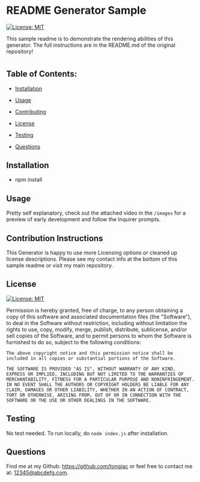 # README Generator Sample
  
  [![License: MIT](https://img.shields.io/badge/License-MIT-yellow.svg)](https://opensource.org/licenses/MIT)

  This sample readme is to demonstrate the rendering abilities of this generator. The full instructions are in the README.md of the original repository!

  #

  ## Table of Contents:
  
  - [Installation](#Installation)

  - [Usage](#Usage)

  - [Contributing](#Contribution-Instructions)

  - [License](#License)

  - [Testing](#Testing)

  - [Questions](#Questions)


  ## Installation
  - npm install

  ## Usage
  Pretty self explanatory, check out the attached video in the `/images` for a preview of early development and follow the Inquirer prompts.

  ## Contribution Instructions
  This Generator is happy to use more Licensing options or cleaned up license descriptions. Please see my contact info at the bottom of this sample readme or visit my main repository.

  ## License
  [![License: MIT](https://img.shields.io/badge/License-MIT-yellow.svg)](https://opensource.org/licenses/MIT)

  Permission is hereby granted, free of charge, to any person obtaining a copy of this software and associated documentation files (the "Software"), to deal in the Software without restriction, including without limitation the rights to use, copy, modify, merge, publish, distribute, sublicense, and/or sell copies of the Software, and to permit persons to whom the Software is furnished to do so, subject to the following conditions:

    The above copyright notice and this permission notice shall be included in all copies or substantial portions of the Software.
    
    THE SOFTWARE IS PROVIDED "AS IS", WITHOUT WARRANTY OF ANY KIND, EXPRESS OR IMPLIED, INCLUDING BUT NOT LIMITED TO THE WARRANTIES OF MERCHANTABILITY, FITNESS FOR A PARTICULAR PURPOSE AND NONINFRINGEMENT. IN NO EVENT SHALL THE AUTHORS OR COPYRIGHT HOLDERS BE LIABLE FOR ANY CLAIM, DAMAGES OR OTHER LIABILITY, WHETHER IN AN ACTION OF CONTRACT, TORT OR OTHERWISE, ARISING FROM, OUT OF OR IN CONNECTION WITH THE SOFTWARE OR THE USE OR OTHER DEALINGS IN THE SOFTWARE.

  ## Testing
  No test needed. To run locally, do `node index.js` after installation.

  ## Questions
  
  Find me at my Github: https://github.com/tongjac or feel free to contact me at: 12345@abcdefg.com. 


